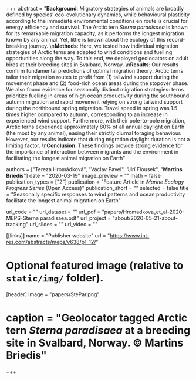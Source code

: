 +++
abstract = "**Background**: Migratory strategies of animals are broadly defined by species’ eco-evolutionary dynamics, while behavioural plasticity according to the immediate environmental conditions en route is crucial for energy efficiency and survival. The Arctic tern *Sterna paradisaea* is known for its remarkable migration capacity, as it performs the longest migration known by any animal. Yet, little is known about the ecology of this record-breaking journey.  \n**Methods**: Here, we tested how individual migration strategies of Arctic terns are adapted to wind conditions and fuelling opportunities along the way. To this end, we deployed geolocators on adult birds at their breeding sites in Svalbard, Norway.  \n**Results**: Our results confirm fundamental predictions of optimal migration theory: Arctic terns tailor their migration routes to profit from (1) tailwind support during the movement phase and (2) food-rich ocean areas during the stopover phase. We also found evidence for seasonally distinct migration strategies: terns prioritize fuelling in areas of high ocean productivity during the southbound autumn migration and rapid movement relying on strong tailwind support during the northbound spring migration. Travel speed in spring was 1.5 times higher compared to autumn, corresponding to an increase in experienced wind support. Furthermore, with their pole-to-pole migration, Arctic terns experience approximately 80% of all annual daylight on Earth (the most by any animal), easing their strictly diurnal foraging behaviour. However, our results indicate that during migration daylight duration is not a limiting factor.  \n**Conclusion**: These findings provide strong evidence for the importance of interaction between migrants and the environment in facilitating the longest animal migration on Earth"

authors = ["Tereza Hromádková", "Václav Pavel", "Jirí Flousek", "**Martins Briedis**"]
date = "2020-03-19"
image_preview = ""
math = false
publication_types = ["2"]
publication = "Feature Article in *Marine Ecology Progress Series* (Open Access)"
publication_short = ""
selected = false
title = "Seasonally specific responses to wind patterns and ocean productivity facilitate the longest animal migration on Earth"

url_code = ""
url_dataset = ""
url_pdf = "papers/Hromadkova_et_al-2020-MEPS-Sterna paradisaea.pdf"
url_project = "about/2020-05-21-about-tracking"
url_slides = ""
url_video = ""

[[links]]
name = "Publisher website"
url = "https://www.int-res.com/abstracts/meps/v638/p1-12/"


# Optional featured image (relative to `static/img/` folder).
[header]
image = "papers/StePar.png"
# caption = "Geolocator tagged Arctic tern *Sterna paradisaea* at a breeding site in Svalbard, Norway. &copy; Martins Briedis"

+++
